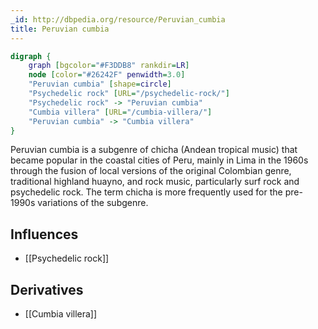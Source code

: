 ```yaml
---
_id: http://dbpedia.org/resource/Peruvian_cumbia
title: Peruvian cumbia
---
```


```dot
digraph {
	graph [bgcolor="#F3DDB8" rankdir=LR]
	node [color="#26242F" penwidth=3.0]
	"Peruvian cumbia" [shape=circle]
	"Psychedelic rock" [URL="/psychedelic-rock/"]
	"Psychedelic rock" -> "Peruvian cumbia"
	"Cumbia villera" [URL="/cumbia-villera/"]
	"Peruvian cumbia" -> "Cumbia villera"
}
```

Peruvian cumbia is a subgenre of chicha (Andean tropical music) that became popular in the coastal cities of Peru, mainly in Lima in the 1960s through the fusion of local versions of the original Colombian genre, traditional highland huayno, and rock music, particularly surf rock and psychedelic rock. The term chicha is more frequently used for the pre-1990s variations of the subgenre.

## Influences

- [[Psychedelic rock]]

## Derivatives

- [[Cumbia villera]]
